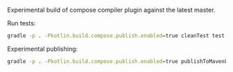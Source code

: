 Experimental build of compose compiler plugin against the latest master.

Run tests:
```bash
gradle -p . -Pkotlin.build.compose.publish.enabled=true cleanTest test
```

Experimental publishing:

```bash
gradle -p . -Pkotlin.build.compose.publish.enabled=true publishToMavenLocal
```
